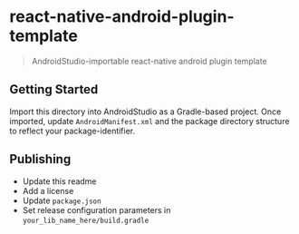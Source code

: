 
# react-native-android-plugin-template

> AndroidStudio-importable react-native android plugin template

## Getting Started

Import this directory into AndroidStudio as a Gradle-based project. Once imported, update `AndroidManifest.xml` and the package directory structure to reflect your package-identifier.

## Publishing

* Update this readme
* Add a license
* Update `package.json`
* Set release configuration parameters in `your_lib_name_here/build.gradle`